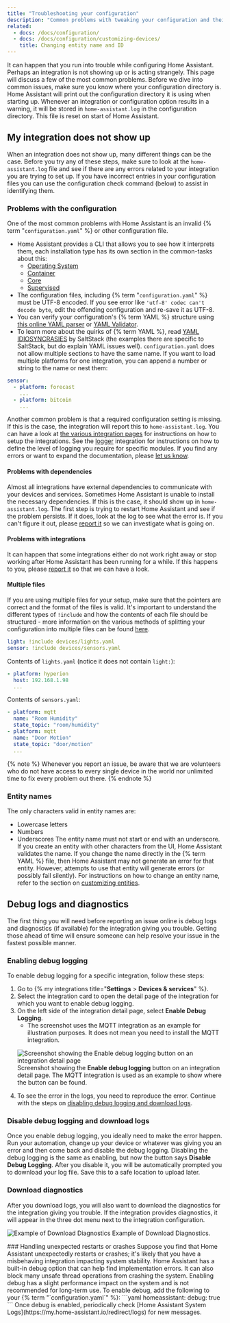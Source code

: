 ```yaml
---
title: "Troubleshooting your configuration"
description: "Common problems with tweaking your configuration and their solutions."
related:
  - docs: /docs/configuration/
  - docs: /docs/configuration/customizing-devices/
    title: Changing entity name and ID
---
```

It can happen that you run into trouble while configuring Home Assistant. Perhaps an integration is not showing up or is acting strangely. This page will discuss a few of the most common problems.
Before we dive into common issues, make sure you know where your configuration directory is. Home Assistant will print out the configuration directory it is using when starting up.
Whenever an integration or configuration option results in a warning, it will be stored in `home-assistant.log` in the configuration directory. This file is reset on start of Home Assistant.
## My integration does not show up
When an integration does not show up, many different things can be the case. Before you try any of these steps, make sure to look at the `home-assistant.log` file and see if there are any errors related to your integration you are trying to set up.
If you have incorrect entries in your configuration files you can use the configuration check command (below) to assist in identifying them.
### Problems with the configuration
One of the most common problems with Home Assistant is an invalid {% term "`configuration.yaml`" %} or other configuration file.
- Home Assistant provides a CLI that allows you to see how it interprets them, each installation type has its own section in the common-tasks about this:
  - [Operating System](/common-tasks/os/#configuration-check)
  - [Container](/common-tasks/container/#configuration-check)
  - [Core](/common-tasks/core/#configuration-check)
  - [Supervised](/common-tasks/supervised/#configuration-check)
- The configuration files, including {% term "`configuration.yaml`" %} must be UTF-8 encoded. If you see error like `'utf-8' codec can't decode byte`, edit the offending configuration and re-save it as UTF-8.
- You can verify your configuration's {% term YAML %} structure using [this online YAML parser](https://yaml-online-parser.appspot.com/) or [YAML Validator](https://codebeautify.org/yaml-validator/).
- To learn more about the quirks of {% term YAML %}, read [YAML IDIOSYNCRASIES](https://docs.saltproject.io/en/latest/topics/troubleshooting/yaml_idiosyncrasies.html) by SaltStack (the examples there are specific to SaltStack, but do explain YAML issues well).
`configuration.yaml` does not allow multiple sections to have the same name. If you want to load multiple platforms for one integration, you can append a number or string to the name or nest them:
```yaml
sensor:
  - platform: forecast
    ...
  - platform: bitcoin
    ...
```
Another common problem is that a required configuration setting is missing. If this is the case, the integration will report this to `home-assistant.log`. You can have a look at [the various integration pages](/integrations/) for instructions on how to setup the integrations.
See the [logger](/integrations/logger/) integration for instructions on how to define the level of logging you require for specific modules.
If you find any errors or want to expand the documentation, please [let us know](https://github.com/home-assistant/home-assistant.io/issues).
#### Problems with dependencies
Almost all integrations have external dependencies to communicate with your devices and services. Sometimes Home Assistant is unable to install the necessary dependencies. If this is the case, it should show up in `home-assistant.log`.
The first step is trying to restart Home Assistant and see if the problem persists. If it does, look at the log to see what the error is. If you can't figure it out, please [report it](https://github.com/home-assistant/core/issues) so we can investigate what is going on.
#### Problems with integrations
It can happen that some integrations either do not work right away or stop working after Home Assistant has been running for a while. If this happens to you, please [report it](https://github.com/home-assistant/core/issues) so that we can have a look.
#### Multiple files
If you are using multiple files for your setup, make sure that the pointers are correct and the format of the files is valid. It's important to understand the different types of `!include` and how the contents of each file should be structured - more information on the various methods of splitting your configuration into multiple files can be found [here](/docs/configuration/splitting_configuration).
```yaml
light: !include devices/lights.yaml
sensor: !include devices/sensors.yaml
```
Contents of `lights.yaml` (notice it does not contain `light:`):
```yaml
- platform: hyperion
  host: 192.168.1.98
  ...
```
Contents of `sensors.yaml`:
```yaml
- platform: mqtt
  name: "Room Humidity"
  state_topic: "room/humidity"
- platform: mqtt
  name: "Door Motion"
  state_topic: "door/motion"
  ...
```
{% note %}
Whenever you report an issue, be aware that we are volunteers who do not have access to every single device in the world nor unlimited time to fix every problem out there.
{% endnote %}
### Entity names
The only characters valid in entity names are:
- Lowercase letters
- Numbers
- Underscores
The entity name must not start or end with an underscore. If you create an entity with other characters from the UI, Home Assistant validates the name. If you change the name directly in the {% term YAML %} file, then Home Assistant may not generate an error for that entity. However, attempts to use that entity will generate errors (or possibly fail silently).
For instructions on how to change an entity name, refer to the section on [customizing entities](/docs/configuration/customizing-devices/).
## Debug logs and diagnostics
The first thing you will need before reporting an issue online is debug logs and diagnostics (if available) for the integration giving you trouble. Getting those ahead of time will ensure someone can help resolve your issue in the fastest possible manner.
### Enabling debug logging
To enable debug logging for a specific integration, follow these steps:
1. Go to {% my integrations title="**Settings** > **Devices & services**" %}.
2. Select the integration card to open the detail page of the integration for which you want to enable debug logging.
3. On the left side of the integration detail page, select **Enable Debug Logging**.
   - The screenshot uses the MQTT integration as an example for illustration purposes. It does not mean you need to install the MQTT integration.
    <p class='img'>
      <img src='/images/docs/configuration/enable-debug-logging.png' alt='Screenshot showing the Enable debug logging button on an integration detail page'>
      Screenshot showing the <b>Enable debug logging</b> button on an integration detail page. The MQTT integration is used as an example to show where the button can be found.
    </p>
4. To see the error in the logs, you need to reproduce the error. Continue with the steps on [disabling debug logging and download logs](#disable-debug-logging-and-download-logs).
### Disable debug logging and download logs
Once you enable debug logging, you ideally need to make the error happen. Run your automation, change up your device or whatever was giving you an error and then come back and disable the debug logging. Disabling the debug logging is the same as enabling, but now the button says **Disable Debug Logging**. After you disable it, you will be automatically prompted you to download your log file. Save this to a safe location to upload later.
### Download diagnostics
After you download logs, you will also want to download the diagnostics for the integration giving you trouble. If the integration provides diagnostics, it will appear in the three dot menu next to the integration configuration.
<p class='img'>
  <img src='/images/docs/configuration/download-diagnostics.png' alt='Example of Download Diagnostics'>
  Example of Download Diagnostics.
</p>
### Handling unexpected restarts or crashes
Suppose you find that Home Assistant unexpectedly restarts or crashes; it's likely that you have a misbehaving integration impacting system stability. Home Assistant has a built-in debug option that can help find implementation errors. It can also block many unsafe thread operations from crashing the system. Enabling debug has a slight performance impact on the system and is not recommended for long-term use. To enable debug, add the following to your {% term "`configuration.yaml`" %}:
```yaml
homeassistant:
  debug: true
```
Once debug is enabled, periodically check [Home Assistant System Logs](https://my.home-assistant.io/redirect/logs) for new messages.